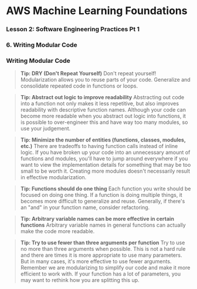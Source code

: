 # AWS Machine Learning Foundations 

### Lesson 2: Software Engineering Practices Pt 1

### 6. Writing Modular Code 

### Writing Modular Code
> **Tip: DRY (Don't Repeat Yourself)**
Don't repeat yourself! Modularization allows you to reuse parts of your code. Generalize and consolidate repeated code in functions or loops.

> **Tip: Abstract out logic to improve readability**
Abstracting out code into a function not only makes it less repetitive, but also improves readability with descriptive function names. Although your code can become more readable when you abstract out logic into functions, it is possible to over-engineer this and have way too many modules, so use your judgement.

> **Tip: Minimize the number of entities (functions, classes, modules, etc.)**
There are tradeoffs to having function calls instead of inline logic. If you have broken up your code into an unnecessary amount of functions and modules, you'll have to jump around everywhere if you want to view the implementation details for something that may be too small to be worth it. Creating more modules doesn't necessarily result in effective modularization.

> **Tip: Functions should do one thing**
Each function you write should be focused on doing one thing. If a function is doing multiple things, it becomes more difficult to generalize and reuse. Generally, if there's an "and" in your function name, consider refactoring.

> **Tip: Arbitrary variable names can be more effective in certain functions**
Arbitrary variable names in general functions can actually make the code more readable.

> **Tip: Try to use fewer than three arguments per function** 
Try to use no more than three arguments when possible. This is not a hard rule and there are times it is more appropriate to use many parameters. But in many cases, it's more effective to use fewer arguments. Remember we are modularizing to simplify our code and make it more efficient to work with. If your function has a lot of parameters, you may want to rethink how you are splitting this up.
